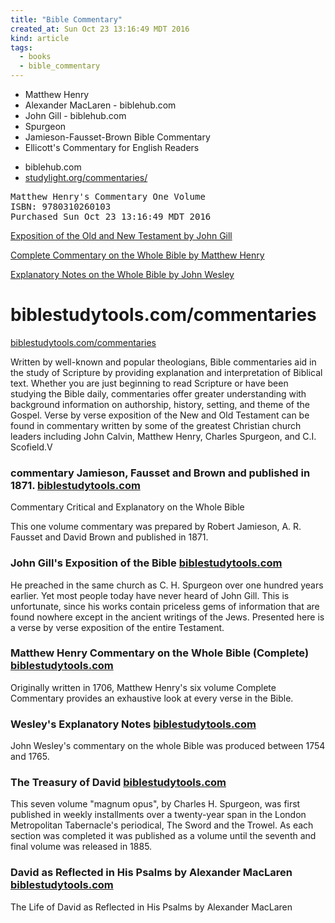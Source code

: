 ```yaml
---
title: "Bible Commentary"
created_at: Sun Oct 23 13:16:49 MDT 2016
kind: article
tags:
  - books
  - bible_commentary
---
```


<ul>
  <li>Matthew Henry</li>
  <li>Alexander MacLaren - biblehub.com</li>
  <li>John Gill - biblehub.com</li>
  <li>Spurgeon</li>
  <li>Jamieson-Fausset-Brown Bible Commentary</li>
  <li>Ellicott's Commentary for English Readers</li>
</ul>

<ul>
  <li>biblehub.com</li>
  <li><a href="https://www.studylight.org/commentaries/" target="_blank">studylight.org/commentaries/</a></li>

</ul>

<pre>
Matthew Henry's Commentary One Volume
ISBN: 9780310260103
Purchased Sun Oct 23 13:16:49 MDT 2016
</pre>

<a href="http://www.sacred-texts.com/bib/cmt/gill/index.htm" target="_blank">Exposition of the Old and New Testament by John Gill</a>

<a href="http://www.sacred-texts.com/bib/cmt/henry/index.htm" target="_blank">Complete Commentary on the Whole Bible by Matthew Henry</a>

<a href="http://www.sacred-texts.com/bib/cmt/wesley/index.htm" target="_blank">Explanatory Notes on the Whole Bible by John Wesley</a>

# biblestudytools.com/commentaries

<a href="http://www.biblestudytools.com/commentaries/" target="_blank">biblestudytools.com/commentaries</a>

Written by well-known and popular theologians, Bible commentaries aid
in the study of Scripture by providing explanation and interpretation of
Biblical text. Whether you are just beginning to read Scripture or have
been studying the Bible daily, commentaries offer greater understanding
with background information on authorship, history, setting, and theme
of the Gospel. Verse by verse exposition of the New and Old Testament
can be found in commentary written by some of the greatest Christian
church leaders including John Calvin, Matthew Henry, Charles Spurgeon,
and C.I. Scofield.V


### commentary Jamieson, Fausset and Brown and published in 1871.  <a href="http://www.biblestudytools.com/commentaries/jamieson-fausset-brown/" target="_blank">biblestudytools.com</a>

Commentary Critical and Explanatory on the Whole Bible

This one volume commentary was prepared by Robert Jamieson, A. R. Fausset and David Brown and published in 1871.


### John Gill's Exposition of the Bible <a href="http://www.biblestudytools.com/commentaries/gills-exposition-of-the-bible/" target="_blank">biblestudytools.com</a>

He preached in the same church as C. H. Spurgeon over one hundred years
earlier. Yet most people today have never heard of John Gill. This is
unfortunate, since his works contain priceless gems of information that
are found nowhere except in the ancient writings of the Jews. Presented
here is a verse by verse exposition of the entire Testament.


### Matthew Henry Commentary on the Whole Bible (Complete) <a href="http://www.biblestudytools.com/commentaries/matthew-henry-complete/" target="_blank">biblestudytools.com</a>

Originally written in 1706, Matthew Henry's six volume Complete Commentary
provides an exhaustive look at every verse in the Bible.

### Wesley's Explanatory Notes <a href="http://www.biblestudytools.com/commentaries/wesleys-explanatory-notes/" target="_blank">biblestudytools.com</a>

John Wesley's commentary on the whole Bible was produced between 1754 and 1765.


### The Treasury of David <a href="http://www.biblestudytools.com/commentaries/treasury-of-david/" target="_blank">biblestudytools.com</a>

This seven volume "magnum opus", by Charles H. Spurgeon, was first
published in weekly installments over a twenty-year span in the London
Metropolitan Tabernacle's periodical, The Sword and the Trowel. As each
section was completed it was published as a volume until the seventh
and final volume was released in 1885.

### David as Reflected in His Psalms by Alexander MacLaren <a href="http://www.biblestudytools.com/commentaries/maclaren/life-of-david-psalms/" target="_blank">biblestudytools.com</a>

The Life of David as Reflected in His Psalms by Alexander MacLaren 

<!--
html boilerplate
<a href="" target="_blank"></a>
<a name=""></a>
<img src="" width="400px">
<ul>
  <li></li>
</ul>
<pre>
</pre>
<p style="margin-bottom: 2em;"></p>
<hr style="border: 0; height: 3px; background: #333; background-image: linear-gradient(to right, #ccc, #333, #ccc);">
<pre><code>
</code></pre>
<math xmlns='http://www.w3.org/1998/Math/MathML' display='block'>
</math>
-->
